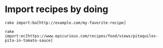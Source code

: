 # Import recipes by doing

```
rake import:ba[http://example.com/my-favorite-recipe]
```

```
rake import:ec[https://www.epicurious.com/recipes/food/views/pitaquiles-pita-in-tomato-sauce]
```
